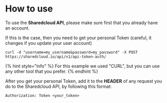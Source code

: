 # How to use

To use the **Sharedcloud API**, please make sure first that you already have an account.

If this is the case, then you need to get your personal Token \(careful, it changes if you update your user account\)

```text
curl -d "username=my_username&password=my_password" -X POST https://sharedcloud.io/api/v1/api-token-auth/
```

{% hint style="info" %}
For this example we used "CURL", but you can use any other tool that you prefer.
{% endhint %}

After you get your personal Token, add it to the **HEADER** of any request you do to the Sharedcloud API, by following this format:

```text
Authorization: Token <your_token>
```

